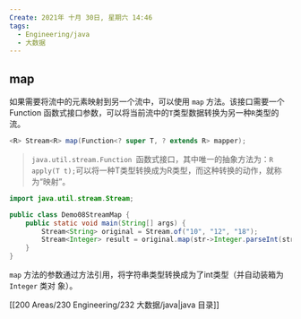 ```yaml
---
Create: 2021年 十月 30日, 星期六 14:46
tags: 
  - Engineering/java
  - 大数据
---
```


## map

如果需要将流中的元素映射到另一个流中，可以使用 `map` 方法。该接口需要一个 Function 函数式接口参数，可以将当前流中的`T`类型数据转换为另一种`R`类型的流。

```java
<R> Stream<R> map(Function<? super T, ? extends R> mapper);
```

> `java.util.stream.Function `函数式接口，其中唯一的抽象方法为：`R apply(T t);`可以将一种T类型转换成为R类型，而这种转换的动作，就称为“映射”。

```java
import java.util.stream.Stream;

public class Demo08StreamMap { 
    public static void main(String[] args) { 
        Stream<String> original = Stream.of("10", "12", "18"); 
        Stream<Integer> result = original.map(str‐>Integer.parseInt(str)); 
    } 
}
```

`map` 方法的参数通过方法引用，将字符串类型转换成为了int类型（并自动装箱为 `Integer` 类对 象）。





[[200 Areas/230 Engineering/232 大数据/java|java 目录]]